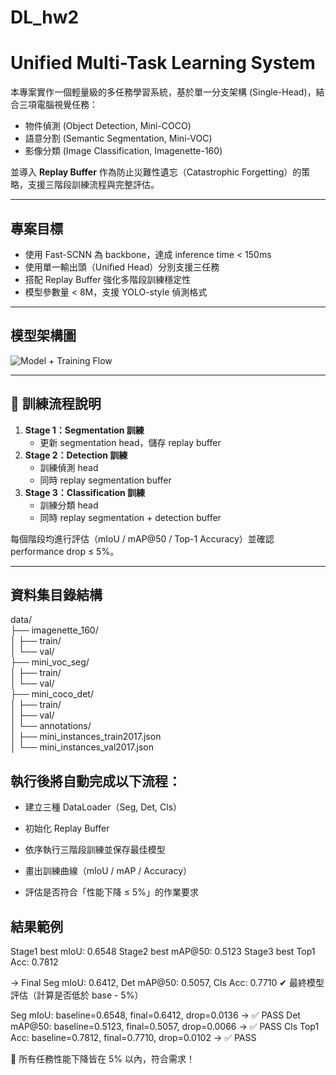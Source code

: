 # DL_hw2
# Unified Multi-Task Learning System

本專案實作一個輕量級的多任務學習系統，基於單一分支架構 (Single-Head)，結合三項電腦視覺任務：

- 物件偵測 (Object Detection, Mini-COCO)
- 語意分割 (Semantic Segmentation, Mini-VOC)
- 影像分類 (Image Classification, Imagenette-160)

並導入 **Replay Buffer** 作為防止災難性遺忘（Catastrophic Forgetting）的策略，支援三階段訓練流程與完整評估。

---

## 專案目標

- 使用 Fast-SCNN 為 backbone，達成 inference time < 150ms
- 使用單一輸出頭（Unified Head）分別支援三任務
- 搭配 Replay Buffer 強化多階段訓練穩定性
- 模型參數量 < 8M，支援 YOLO-style 偵測格式

---

## 模型架構圖

![Model + Training Flow](https://i.imgur.com/KlR2BeK.png)

---

## 🔧 訓練流程說明

1. **Stage 1：Segmentation 訓練**
   - 更新 segmentation head，儲存 replay buffer
2. **Stage 2：Detection 訓練**
   - 訓練偵測 head
   - 同時 replay segmentation buffer
3. **Stage 3：Classification 訓練**
   - 訓練分類 head
   - 同時 replay segmentation + detection buffer

每個階段均進行評估（mIoU / mAP@50 / Top-1 Accuracy）並確認 performance drop ≤ 5%。

---

## 資料集目錄結構
data/   
├── imagenette_160/   
│ ├── train/   
│ └── val/   
├── mini_voc_seg/   
│ ├── train/   
│ └── val/   
├── mini_coco_det/   
│ ├── train/   
│ ├── val/   
│ └── annotations/   
│ ├── mini_instances_train2017.json   
│ └── mini_instances_val2017.json   
## 執行後將自動完成以下流程：

 - 建立三種 DataLoader（Seg, Det, Cls）

 - 初始化 Replay Buffer

 - 依序執行三階段訓練並保存最佳模型

 - 畫出訓練曲線（mIoU / mAP / Accuracy）

 - 評估是否符合「性能下降 ≤ 5%」的作業要求
## 結果範例
Stage1 best mIoU: 0.6548
Stage2 best mAP@50: 0.5123
Stage3 best Top1 Acc: 0.7812

→ Final Seg mIoU: 0.6412, Det mAP@50: 0.5057, Cls Acc: 0.7710
✔ 最終模型評估（計算是否低於 base - 5%）

Seg mIoU: baseline=0.6548, final=0.6412, drop=0.0136 → ✅ PASS
Det mAP@50: baseline=0.5123, final=0.5057, drop=0.0066 → ✅ PASS
Cls Top1 Acc: baseline=0.7812, final=0.7710, drop=0.0102 → ✅ PASS

🎉 所有任務性能下降皆在 5% 以內，符合需求！
